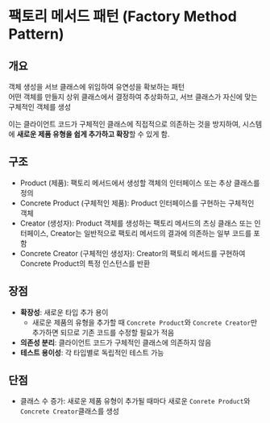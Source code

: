 # 팩토리 메서드 패턴 (Factory Method Pattern)

## 개요

객체 생성을 서브 클래스에 위임하여 유연성을 확보하는 패턴  
어떤 객체를 만들지 상위 클래스에서 결정하여 추상화하고, 서브 클래스가 자신에 맞는 구체적인 객체를 생성

이는 클라이언트 코드가 구체적인 클래스에 직접적으로 의존하는 것을 방지하여, 시스템에 **새로운 제품 유형을 쉽게 추가하고 확장**할 수 있게 함.

## 구조

- Product (제품): 팩토리 메서드에서 생성할 객체의 인터페이스 또는 추상 클래스를 정의
- Concrete Product (구체적인 제품): Product 인터페이스를 구현하는 구체적인 객체
- Creator (생성자): Product 객체를 생성하는 팩토리 메서드의 츠싱 클래스 또는 인터페이스, Creator는 일반적으로 팩토리 메서드의 결과에 의존하는 일부 코드를 포함
- Concrete Creator (구체적인 생성자): Creator의 팩토리 메서드를 구현하여 Concrete Product의 특정 인스턴스를 반환

## 장점

- **확장성**: 새로운 타입 추가 용이
  - 새로운 제품의 유형을 추가할 때 `Concrete Product`와 `Concrete Creator`만 추가하면 되므로 기존 코드를 수정할 필요가 적음
- **의존성 분리**: 클라이언트 코드가 구체적인 클래스에 의존하지 않음
- **테스트 용이성**: 각 타입별로 독립적인 테스트 가능

## 단점

- 클래스 수 증가: 새로운 제품 유형이 추가될 때마다 새로운 `Conrete Product`와 `Concrete Creator`클래스를 생성
